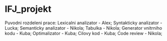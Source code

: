 # IFJ_projekt

Puvodni rozdeleni prace:
Lexicalni analizator - Alex;
Syntakticky analizator - Lucka;
Semanticky analizator - Nikola;
Tabulka - Nikola;
Generator vnitrniho kodu - Kuba;
Optimalizator - Kuba;
Cilovy kod - Kuba;
Code review - Nikola;
